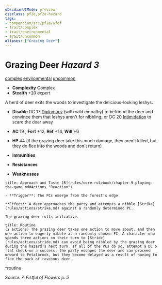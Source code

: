 ```yaml
---
obsidianUIMode: preview
cssclass: pf2e,pf2e-hazard
tags:
- compendium/src/pf2e/afof
- trait/complex
- trait/environmental
- trait/uncommon
aliases: ["Grazing Deer"]
---
```

# Grazing Deer *Hazard 3*  
[complex](rules/traits/complex.md)  [environmental](rules/traits/environmental.md)  [uncommon](rules/traits/uncommon.md)  

- **Complexity** Complex
- **Stealth** +20 expert  

A herd of deer exits the woods to investigate the delicious-looking leshys.

- **Disable** DC 17 [Diplomacy](compendium/skills.md#Diplomacy) (with wild empathy) to befriend the deer and convince them that leshys aren't for nibbling, or DC 20 [Intimidation](compendium/skills.md#Intimidation) to scare the dear away  

- **AC** 19 , **Fort** +12, **Ref** +14, **Will** +6
- **HP** 44 (if the grazing deer take this much damage, they aren't killed, but they do flee into the woods and don't return)
- **Immunities** 
- **Resistances** 
- **Weaknesses** 
     
```ad-embed-ability
title: Approach and Taste [R](rules/core-rulebook/chapter-9-playing-the-game.md#Actions "Reaction")

- **Trigger**: The PCs emerge from the forest's edge

**Effect** A deer approaches the party and attempts a nibble [Strike](rules/actions/strike.md) against a randomly determined PC.

The grazing deer rolls initiative.
```

```ad-pf2-summary
title: Routine
(2 actions) The grazing deer takes one action to move about, and then one action to eagerly nibble at a randomly chosen PC. A character who spends three actions on their turn to [Stride](rules/actions/stride.md) can avoid being nibbled by the grazing deer during the hazard's next turn. If all of the PCs do so, attempt a DC 5 flat check—on a success, the party escapes the deer and can proceed onward to Petalbrook, but they become delayed as a result of having to flee the pack of ravenous deer.
```
^routine

*Source: A Fistful of Flowers p. 5*